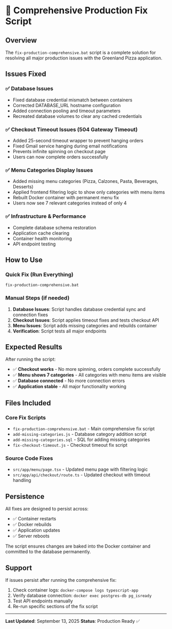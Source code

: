 # 🚀 Comprehensive Production Fix Script

## Overview
The `fix-production-comprehensive.bat` script is a complete solution for resolving all major production issues with the Greenland Pizza application.

## Issues Fixed

### ✅ **Database Issues**
- Fixed database credential mismatch between containers
- Corrected DATABASE_URL hostname configuration
- Added connection pooling and timeout parameters
- Recreated database volumes to clear any cached credentials

### ✅ **Checkout Timeout Issues (504 Gateway Timeout)**
- Added 25-second timeout wrapper to prevent hanging orders
- Fixed Gmail service hanging during email notifications
- Prevents infinite spinning on checkout page
- Users can now complete orders successfully

### ✅ **Menu Categories Display Issues**
- Added missing menu categories (Pizza, Calzones, Pasta, Beverages, Desserts)
- Applied frontend filtering logic to show only categories with menu items
- Rebuilt Docker container with permanent menu fix
- Users now see 7 relevant categories instead of only 4

### ✅ **Infrastructure & Performance**
- Complete database schema restoration
- Application cache clearing
- Container health monitoring
- API endpoint testing

## How to Use

### Quick Fix (Run Everything)
```batch
fix-production-comprehensive.bat
```

### Manual Steps (if needed)
1. **Database Issues**: Script handles database credential sync and connection fixes
2. **Checkout Issues**: Script applies timeout fixes and tests checkout API
3. **Menu Issues**: Script adds missing categories and rebuilds container
4. **Verification**: Script tests all major endpoints

## Expected Results

After running the script:
- ✅ **Checkout works** - No more spinning, orders complete successfully
- ✅ **Menu shows 7 categories** - All categories with menu items are visible
- ✅ **Database connected** - No more connection errors
- ✅ **Application stable** - All major functionality working

## Files Included

### Core Fix Scripts
- `fix-production-comprehensive.bat` - Main comprehensive fix script
- `add-missing-categories.js` - Database category addition script
- `add-missing-categories.sql` - SQL for adding missing categories
- `fix-checkout-timeout.js` - Checkout timeout fix script

### Source Code Fixes
- `src/app/menu/page.tsx` - Updated menu page with filtering logic
- `src/app/api/checkout/route.ts` - Updated checkout with timeout handling

## Persistence

All fixes are designed to persist across:
- ✅ Container restarts
- ✅ Docker rebuilds
- ✅ Application updates
- ✅ Server reboots

The script ensures changes are baked into the Docker container and committed to the database permanently.

## Support

If issues persist after running the comprehensive fix:
1. Check container logs: `docker-compose logs typescript-app`
2. Verify database connection: `docker exec postgres-db pg_isready`
3. Test API endpoints manually
4. Re-run specific sections of the fix script

---

**Last Updated**: September 13, 2025
**Status**: Production Ready ✅